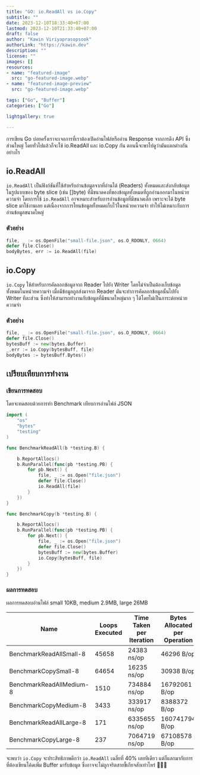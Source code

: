 ```yaml
---
title: "GO: io.ReadAll vs io.Copy"
subtitle: ""
date: 2023-12-10T18:33:40+07:00
lastmod: 2023-12-10T21:33:40+07:00
draft: false
author: "Kawin Viriyaprasopsook"
authorLink: "https://kawin.dev"
description: ""
license: ""
images: []
resources:
- name: "featured-image"
  src: "go-featured-image.webp"
- name: "featured-image-preview"
  src: "go-featured-image.webp"

tags: ["Go", "Buffer"]
categories: ["Go"]

lightgallery: true

---
```


การเขียน Go บ่อยครั้งเราจะเจอการที่เราต้องเปิดอ่านไฟล์หรืออ่าน Response จากการดึง API ซึ่งส่วนใหญ่ โดยทั่วไปแล้วก็จะใช้ io.ReadAll และ io.Copy กัน ตอนนี้จะพาไปดูว่ามันแตกต่างกันอย่างไร

<!--more-->

## io.ReadAll
`io.ReadAll` เป็นฟังก์ชันที่ใช้สำหรับอ่านข้อมูลจากที่อ่านได้ (Readers) ทั้งหมดและส่งกลับข้อมูลในรูปแบบของ byte slice (เช่น []byte) ที่มีขนาดคงที่ของข้อมูลทั้งหมดที่ถูกอ่านออกมาในหน่วยความจำ โดยการใช้ `io.ReadAll` อาจเหมาะสำหรับการอ่านข้อมูลที่มีขนาดเล็ก เพราะจะได้ byte slice มาใช้งานเลย แต่เนื่องจากการโยนข้อมูลทั้งหมดเก็บไว้ในหน่วยความจำ ทำให้ไม่เหมาะกับการอ่านข้อมูลขนาดใหญ่
### ตัวอย่าง
```go
file, _ := os.OpenFile("small-file.json", os.O_RDONLY, 0664)
defer file.Close()
bodyBytes, err := io.ReadAll(file)
```

## io.Copy
`io.Copy` ใช้สำหรับการคัดลอกข้อมูลจาก Reader ไปยัง Writer โดยไม่จำเป็นต้องเก็บข้อมูลทั้งหมดในหน่วยความจำ เมื่อมีข้อมูลถูกส่งมาจาก Reader มันจะทำการคัดลอกข้อมูลนั้นไปยัง Writer ทีละส่วน ซึ่งทำให้สามารถทำงานกับข้อมูลที่มีขนาดใหญ่มาก ๆ ได้โดยไม่เป็นภาระต่อหน่วยความจำ
### ตัวอย่าง
```go
file, _ := os.OpenFile("small-file.json", os.O_RDONLY, 0664)
defer file.Close()
bytesBuff := new(bytes.Buffer)
_,err := io.Copy(bytesBuff, file)
bodyBytes := bytesBuff.Bytes()
```

## เปรียบเทียบการทำงาน

### เขียนการทดสอบ
โดยจะทดสอบด้วยการทำ Benchmark เทียบการอ่านไฟล์ JSON
```go
import (
	"os"
	"bytes"
	"testing"
)

func BenchmarkReadAll(b *testing.B) {

	b.ReportAllocs()
	b.RunParallel(func(pb *testing.PB) {
		for pb.Next() {
			file, _ := os.Open("file.json")
			defer file.Close()
			io.ReadAll(file)
		}
	})
}

func BenchmarkCopy(b *testing.B) {

	b.ReportAllocs()
	b.RunParallel(func(pb *testing.PB) {
		for pb.Next() {
			file, _ := os.Open("file.json")
			defer file.Close()
			bytesBuff := new(bytes.Buffer)
			io.Copy(bytesBuff, file)
		}
	})
}
```

### ผลการทดสอบ
ผลการทดสอบอ่านไฟล์ small 10KB, medium 2.9MB, large 26MB

|Name|Loops Executed|Time Taken per Iteration|Bytes Allocated per Operation|Allocations per Operation|
|---|---|---|---|---|
|BenchmarkReadAllSmall-8|            45658|             24383 ns/op|           46296 B/op|         14 allocs/op|
|BenchmarkCopySmall-8|               64654|             16235 ns/op|           30938 B/op|         11 allocs/op|
|BenchmarkReadAllMedium-8|            1510|            734884 ns/op|        16792061 B/op|         37 allocs/op|
|BenchmarkCopyMedium-8|               3433|            333917 ns/op|         8388372 B/op|         20 allocs/op|
|BenchmarkReadAllLarge-8|              171|           6335655 ns/op|        160741794 B/op|        46 allocs/op|
|BenchmarkCopyLarge-8|                 237|           7064719 ns/op|        67108578 B/op|         22 allocs/op|

จะพบว่า `io.Copy` จะประสิทธิภาพดีกว่า `io.ReadAll` เฉลี่ยที่ 40% เลยทีเดียว แต่ก็แลกมากับการที่ต้องเขียนโค้ดเพิ่ม Buffer มารับข้อมูล ซึ่งอาจจะไม่ถูกจริตสายขี้เกียจสักเท่าไหร่ 🤣🤣🤣
